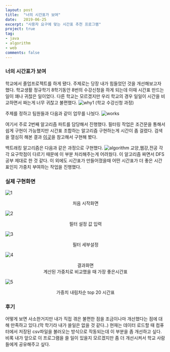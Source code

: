 ```yaml
---
layout: post
title:  "너의 시간표가 보여"
date:   2019-06-25
excerpt: "사용자 요구에 맞는 시간표 추천 프로그램"
project: true
tag:
- java
- algorithm
- web
comments: false
---
```


### 너의 시간표가 보여
학교에서 졸업프로젝트를 하게 됐다.
주제로는 당장 내가 힘들었던 것을 개선해보고자 했다.
학교생활 정규학기 8학기동안 8번의 수강신청을 하게 되는데 이때 시간표 만드는 일이 꽤나 귀찮은 일이었다.
다른 학교는 모르겠지만 우리 학교의 경우 일일이 시간을 비교하면서 짜는게 너무 귀찮고 불편했다.
![why1](https://user-images.githubusercontent.com/35250791/65835782-4c01eb00-e325-11e9-9bc6-23525e5f0165.JPG)
(학교 수강신청 과정)

주제를 정하고 팀원들과 다음과 같이 업무를 나눴다.
![works](https://user-images.githubusercontent.com/35250791/65835818-c0d52500-e325-11e9-9a2e-d79ceb17f6a3.JPG)

여기서 주로 2번째 알고리즘 파트를 담당해서 진행했다.
필터링 작업은 조건문을 통해서 쉽게 구현이 가능했지만 시간표 조합하는 알고리즘 구현하는게 시간이 좀 걸렸다.
검색을 열심히 해본 결과 [이곳](https://www.tuwlab.com/showcase/20026)을 참고해서 구현해 봤다.

백트래킹 알고리즘은 다음과 같은 과정으로 구현했다.
![algorithm](https://user-images.githubusercontent.com/35250791/65836008-4c4fb580-e328-11e9-9aab-b63e05d091e7.JPG)
교양,웹강,전공 각각 요구학점이 다르기 때문에 이 부분 처리해주는게 어려웠다. 이 알고리즘 짜면서 DFS 공부 제대로 한 것 같다.
이 외에도 시간표가 만들어졌을때 어떤 시간표가 더 좋은 시간표인지 가중치 부여하는 작업을 진행했다.
### 실제 구현화면
![1](https://user-images.githubusercontent.com/35250791/65836053-f3345180-e328-11e9-931b-8fe856efd23d.png)
<center>처음 시작화면 </center>

![2](https://user-images.githubusercontent.com/35250791/65836085-72c22080-e329-11e9-8ecc-a2ae072fac8d.JPG)
<center>필터 설정 값 입력 </center>

![3](https://user-images.githubusercontent.com/35250791/65836106-a735dc80-e329-11e9-92c5-9e8a16eb008e.JPG)
<center>필터 세부설정 </center>

![4](https://user-images.githubusercontent.com/35250791/65836124-efed9580-e329-11e9-8b03-2d5e7c215990.JPG)
<center>결과화면 </center>
<center>계산된 가중치로 비교했을 때 가장 좋은시간표 </center>

![5](https://user-images.githubusercontent.com/35250791/65836158-21666100-e32a-11e9-9471-13ab98d5f929.JPG)
<center>가중치 내림차순 top 20 시간표 </center>

### 후기
어떻게 보면 사소한거지만 내가 직접 겪은 불편한 점을 조금이나마 개선했다는 점에 대해 만족하고 있다.(막 학기라 내가 쓸일은 없을 것 같다..)
현재는 데이터 로드할 때 컴퓨터에서 저장된 csv파일을 불러오는 방식으로 작동되는데 이 부분을 좀 개선하고 싶다. 비록 내가 앞으로 이 프로그램을 쓸 일이 있을지 모르겠지만 좀 더 개선시켜서 학교 사람들에게 공유해주고 싶다.
